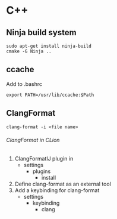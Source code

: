 # C++

## Ninja build system

```
sudo apt-get install ninja-build
cmake -G Ninja ..
```

## ccache

Add to .bashrc
```
export PATH=/usr/lib/ccache:$Path
```

## ClangFormat

```
clang-format -i <file name>
```

###### ClangFormat in CLion
1. ClangFormatIJ plugin in 
      - settings 
        - plugins 
          - install
2. Define clang-format as an external tool
3. Add a keybinding for clang-format
      - settings 
        - keybinding 
          - clang
